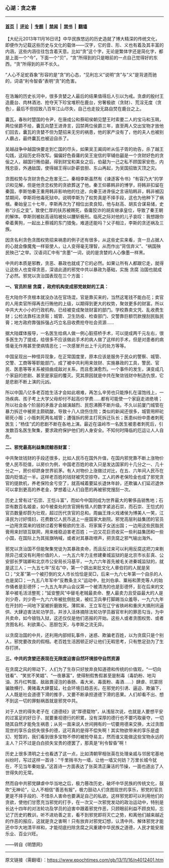 ### 心湖：贪之害

---

#### [首页](../../../..?n4012401) &nbsp;|&nbsp; [评论](../../../../../epoch-comment?n4012401) &nbsp;|&nbsp; [专题](../../../../../epoch-special?n4012401) &nbsp;|&nbsp; [禁闻](../../../../../epoch-news?n4012401) &nbsp;|&nbsp; [禁书](../../../../../books?n4012401) &nbsp;|&nbsp; [翻墙](https://github.com/gfw-breaker/nogfw/blob/master/README.md?n4012401)


<div class="post_content" id="artbody" itemprop="articleBody">
 <!-- article content begin -->
 <p>
  【大纪元2013年11月16日讯】中华民族悠远的历史造就了博大精深的传统文化，即便作为记载这些历史与文化的载体——汉字，它的音、形、义也有着及其丰富的内涵，这些内涵往往包含着天意。比如“贪”这个字，无论是繁体字还是简化字，都是上面一个“今”，下面一个“贝”，“贪”所得到的只是眼前的一点自己觉得好的东西，“贪”所得到的并不长久。
 </p>
 <p>
  “人心不足蛇吞象”形容的是“贪”的心态，“见利忘义”说明“贪”与“义”是背道而驰的，词语“利令智昏”表明“贪”的危害。
 </p>
 <ok href=" https://i.epochtimes.com/assets/uploads/2013/11/1311160140422158.png" rel="noreferrer noopener" target="_blank">
  <img alt="" class="size-large wp-image-5665637" src="https://i.epochtimes.com/assets/uploads/2013/11/1311160140422158.png" title=""/>
 </ok>
 <p>
  在浩瀚的历史长河中，很多贪婪之人最后的结果值得后人引以为戒。贪虐的殷纣王造鹿台、肉林酒池、抢夺天下珍宝堆积在鹿台，穷奢极欲（贪财）、荒淫无度（贪色），最后不但招致八百年江山尽失，自己也走投无路自焚在鹿台之上。
 </p>
 <p>
  囊瓦，春秋时楚国的令尹，在唐成公和蔡昭侯朝见楚王时索要二人的宝马和玉珮，两位侯爵不给，囊瓦向楚王进谗言，囚禁两位侯爵三年，直至两人交出宝物才放他们回去，囊瓦的贪婪不但为楚招来无穷的祸患，他的家产没有了，他的夫人也被别人霸占，最终囊瓦也被迫自杀了。
 </p>
 <p>
  吴越战争中越国快要走到亡国的尽头，如果吴王阖闾听从伍子胥的劝告，杀了越王勾践，这段历史将改写。偏偏好色昏庸的吴王宠信的宰辅伯嚭是一个贪财好色的贪佞之人，越国行贿伯嚭，得到财宝和美女之后，伯嚭为一己之私不顾国家安危，内残忠臣，外通敌国，使得越王得以卧薪尝胆、东山再起，为吴国招致灭顶之灾。
 </p>
 <p>
  贪图权势与贪财贪色之危害无二。秦相李斯虽然有《谏逐客令书》“有容乃大”的学识和见解，但是他贪恋权势的贪欲葬送了他。秦王仰慕韩非的博学，将韩非扣留在秦国，李斯怕秦王重用韩非影响他的仕途，向秦王进谗佞之言诬陷韩非，韩非被囚禁期间，李斯将他毒死狱中。说明李斯为了权势真是不择手段，这也为他种下了祸根。秦始皇三十七年，李斯再次为了相位出卖良知，他与赵高、胡亥合谋易储，史称“沙丘之变”。致使仁厚的扶苏被赐死，昏庸狡诈的胡亥继承皇位，导致了秦王朝的解体。李斯则被赵高诬陷被处以腰斩极刑。临死之际对他的儿子哀叹：我想跟你牵着黄狗，一起出上蔡城的东门猎兔，难道还能吗？父子相泣，李斯的贪还祸及三族。
 </p>
 <p>
  因贪名利贪色贪图权势招来祸患的例子还有很多，从这些史实来看，贪一旦占据人的心就会像魔鬼一样驱使人，让人变得毫无理智，从而作出“背信弃义”、“祸国殃民殃己”之举。汉语词汇中有“贪墨”一词，说的是贪婪的人心像墨一样黑。
 </p>
 <p>
  中共的本质是邪教，贪恶、暴政也就成了它的必然。如果让所有人都跟它走，就得让这些人也变得贪恶，深谙此道的邪党中共以暴政为基础，实施
  <ok href="https://www.epochtimes.com/gb/tag/%E8%B4%AA%E8%85%90.html">
   贪腐
  </ok>
  治国也就成了必然。邪党以贪治国表现在三个方面：
 </p>
 <p>
  <b>
   一、官员阶层
   <ok href="https://www.epochtimes.com/gb/tag/%E8%B4%AA%E8%85%90.html">
    贪腐
   </ok>
   ，政府机构变成邪党敛财的工具：
  </b>
 </p>
 <p>
  在大陆你不贪根本就没办法在官场混，官是靠买来的，当然这笔钱不能白花；卖官的人用卖官所得再去行贿他的上级，以期得到更大的权势，聚敛更多的财富。所以中共大大小小的行政机构，已经被变成聚敛财富的部门。学校靠卖文凭、乱收费生财；公检法靠枉法贪赃；城管、卫生防疫、检查部门、交警靠巨额罚款搜刮民脂民膏；地方政府靠强拆强占巧立名目收费抢夺社会资源……
 </p>
 <p>
  据大陆媒体报导，一名医生给病人做一例心脏搭桥手术，可以提成两千元左右，很多医生为了提成，给很多不应该做此手术的病人做了这样的手术，但是对患者的病情毫无作用甚至使病情恶化；一次感冒开出上千元的处方等等。
 </p>
 <p>
  中国呈现出一种怪异现象，在正常国度里，原本应该是服务于民众的警察、城管、交警、工商等等职能部门，成了被中共利用来敛财、实施暴政的工具，警民、官民、医患等等关系被扭曲成敌对关系，而且愈演愈烈。一个事件的发生，演变成几个家庭的悲剧、甚至是家庭的覆灭。究其原因就是中共在聚敛钱财中制造仇恨，它是悲剧不断上演的元凶。
 </p>
 <p>
  所以中国八亿多老百姓生活才会如此艰难，再怎么辛劳也只能挣扎在温饱线上，一场疾病、孩子考上大学父母却付不起高价学费……都有可能使一个家庭走进绝境；所以社会各个阶层的矛盾才会越演越烈、民怨沸腾不断升级。不久以前厦门城管在暴力拆迁中被房主颇硫酸，导致十八人烧伤住院；类似的新闻还很多，城管用秤砣砸死小贩；小贩刺死两名城管；遭强拆的房主打死拆迁队长；医患纠纷中患者刺死医生；“杨佳”式的悲剧不断在各地上演。最近在温岭市一名医生被患者刺死后，引发数百名医生聚集，要求政府保护他们的人身安全。不知何时降临的厄运让人人自危。
 </p>
 <p>
  <b>
   二、邪党最高利益集团鲸吞财富：
  </b>
 </p>
 <p>
  中共聚敛钱财的手段还很多，比如人民币在国外升值，在国内邪党靠不断上涨物价使人民币贬值，以房价为例，中国老百姓的收入只是发达国家的十几分之一、几十分之一，房价却跻身世界前茅。有人对物价上涨做过对比，在五、六年间人民币在国内贬值近一半。这样老百姓的钱财被凭空掠夺。工人的养老保险金也成了邪党贪官的提款机，养老保险金亏空了，就高喊着要延长退休年龄，还欺骗人们延迟退休可以拿到更高的养老金，梦想着让人们自愿的再被邪党搜刮一次。
 </p>
 <p>
  历史上曾有过“石崇、王恺斗富”，而如今中国则成为世界最大的奢侈品销售地；石崇有数百名姬妾，如今被查处的贪官拥有情人的数字紧追石崇，而石崇、王恺式的官员数量却蔚为壮观，超过历代贪官的总和。周幽王烽火戏诸侯为博美人一笑，江泽民为讨好情妇，花费数亿人民币送上一座国家大剧院。邪党高层利益集团的官员一边用贪腐来的钱财过着穷奢极欲的生活、将家属子女送出国；一边用这些民脂民膏用来封锁互联网，用来维稳迫害老百姓；一边又花巨资收买一些利益集团和一些小国，在国际上为其摇旗呐喊，或者对其暴政噤声，把贪腐之邪气输出海外。
 </p>
 <p>
  邪党以贪治国不但能聚集党徒为其暴政卖命，而且反过来可以利用反腐这把刀来剔除异己或没有利用价值的人，一九五六年力主修建秦城监狱的是北京市长彭真、公安部长罗瑞卿和北京市公安局长冯基平，一九六六年首先被毛关进秦城监狱的，就是这三人；一九五七年“反右”中，第一个跳出来批文化人章伯钧的人就是吴□；“文革”第一个被打倒的文人市长恰恰是吴□，后来一九六七年第一个自杀的人也是吴□；一九五八年军中“反教条主义”运动中，批刘伯承、粟裕和萧克等人的始作俑者是彭德怀；一九五九年庐山会议第一个被清洗的也是彭德怀，彭在后来的文革中被毛活活整死；“延安整风”中替毛老贼最卖命、整人最卖力且受益最大的人是刘少奇，刘少奇一九六六年被批倒批臭，被红卫兵拳打脚踢当众羞辱，一九六九年在开封的一间地下室被折磨致死。薄熙来、王立军在辽宁省铁岭和重庆大搞刑讯逼供、大肆迫害法轮功学员，并涉入活体摘除法轮功学员器官牟利的罪恶勾当，为中共卖命，如今锒铛入狱，这还仅仅是他们恶报的开始。这些人或者贪图权势、或者贪图名利、利欲熏心、恶胆包天，与李斯之流无异。
 </p>
 <p>
  以贪腐治国的中共，还利用内部倾轧事件，迷惑、欺骗老百姓，以为贪腐只是个别人，邪党要改良的假相。老百姓生活困顿正好让他们无暇思考，只有憋足劲为了生存打拼。
 </p>
 <p>
  <b>
   三、中共的贪婪还表现在无限度迫害自然环境掠夺自然资源
  </b>
 </p>
 <p>
  在贪腐之风的带动下，人们为了生存只好放弃良知道德和传统的价值观，“一切向钱看”、“笑贫不笑娼”、“一夜暴富”，使得制假售假甚至是制毒（毒奶粉、地沟油、苏丹红鸭蛋、敌敌畏浸泡的香肠、毒大米、毒面粉、毒酒……）肆虐、坑蒙拐骗致横行、黄赌毒大肆蔓延，社会环境日趋恶劣。在邪党的引诱、逼迫、欺骗下，人人既是社会道德下滑的推手，又要不断承担道德下滑的恶果。人们却看不出、想不到这一切的罪魁祸首就是邪党中共。
 </p>
 <p>
  对于人世的得失老子在《道德经》说“厚德载物”，从浅层次说，也就是人要想平安的过富足的好日子、就要重视德行的积累，没有深厚的德行也不要巧取豪夺，一切随其自然才能免生祸患；从另一面来说人世间拥有的一切要用德来交换，太过贪图现世的享乐会损失很多的德，这可真的是得不偿失啊！其实物欲带来的享乐是虚幻、短暂的，我们看到很多宝物不停的被抢夺易主，然而谁又能做这些宝物永远的主人？只不过是白白损失宝贵的德罢了，那真是“利令智昏”啊！
 </p>
 <p>
  历史上很多清明之士也看透了这一点，比如清朝宰相张英在处理亲戚与邻居宅基地纠纷时，写过这样一首诗：“千里捎书为一墙，让他一墙又何妨？万里长城今犹在，不见当年秦始皇。”这首诗一方面表达了张英清正廉洁的节操，一面也道出了人世得失的无常。
 </p>
 <p>
  然而自中共邪党肆虐中华当地之后，极力篡改历史，破坏中华民族的传统文化，鼓吹“无神论”，让人不相信“善恶有报”，极力鼓动人们贪图现世的享乐，邪党的官员更是不择手段的、不惜杀人害命也要满足自己的私欲。这样邪党即可以利用他们的贪欲，使他们甘愿充当邪党的打手，在一次又一次邪党发动的政治运动中，特别是长达十四年的对法轮功及学员的迫害中跟着邪党作恶，只顾眼前利益不顾良知，忘记了历史的教训，听不进劝善之言，看不到邪党即将灭亡之势，和离他们越来越近的作恶的报应，这就是贪之害啊！只有放弃对邪党幻想，认清中共、解体邪党才能还中华大地清平祥和，才能彻底扫除贪腐之风重建中华民族之道德，人民才能安居乐业、百业兴旺。
 </p>
 <p>
  ——转自《明慧网》
 </p>
 <p>
  <!-- article content end -->
  <div id="below_article_ad">
  </div>
 </p>
</div>


---

原文链接（需翻墙）：https://www.epochtimes.com/gb/13/11/16/n4012401.htm